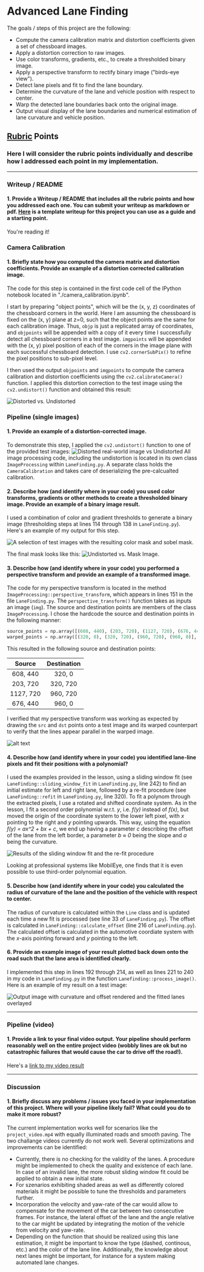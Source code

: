 # Advanced Lane Finding

The goals / steps of this project are the following:

* Compute the camera calibration matrix and distortion coefficients given a set of chessboard images.
* Apply a distortion correction to raw images.
* Use color transforms, gradients, etc., to create a thresholded binary image.
* Apply a perspective transform to rectify binary image ("birds-eye view").
* Detect lane pixels and fit to find the lane boundary.
* Determine the curvature of the lane and vehicle position with respect to center.
* Warp the detected lane boundaries back onto the original image.
* Output visual display of the lane boundaries and numerical estimation of lane curvature and vehicle position.

[//]: # (Image References)

[image1]: ./output_images/calibration.png "Distorted vs. Undistorted"
[image2]: ./output_images/orig_vs_undistorted.png "Road Transformed"
[image3]: ./output_images/color_masking.png "Color Masking"
[image3a]: ./output_images/undistorted_vs_mask.png "Binary Example"
[image4]: ./output_images/source_warped_points.png "Warp Example"
[image5]: ./output_images/fitting.png "Fit Visual"
[image6]: ./output_images/output.png "Output"
[video1]: ./project_video.mp4 "Video"

## [Rubric](https://review.udacity.com/#!/rubrics/571/view) Points

### Here I will consider the rubric points individually and describe how I addressed each point in my implementation.  

---

### Writeup / README

#### 1. Provide a Writeup / README that includes all the rubric points and how you addressed each one.  You can submit your writeup as markdown or pdf.  [Here](https://github.com/udacity/CarND-Advanced-Lane-Lines/blob/master/writeup_template.md) is a template writeup for this project you can use as a guide and a starting point.  

You're reading it!

### Camera Calibration

#### 1. Briefly state how you computed the camera matrix and distortion coefficients. Provide an example of a distortion corrected calibration image.

The code for this step is contained in the first code cell of the IPython notebook located in "./camera_calibration.ipynb".

I start by preparing "object points", which will be the (x, y, z) coordinates of the chessboard corners in the world. Here I am assuming the chessboard is fixed on the (x, y) plane at z=0, such that the object points are the same for each calibration image.  Thus, `objp` is just a replicated array of coordinates, and `objpoints` will be appended with a copy of it every time I successfully detect all chessboard corners in a test image.  `imgpoints` will be appended with the (x, y) pixel position of each of the corners in the image plane with each successful chessboard detection.  I use `cv2.cornerSubPix()` to refine the pixel positions to sub-pixel level.

I then used the output `objpoints` and `imgpoints` to compute the camera calibration and distortion coefficients using the `cv2.calibrateCamera()` function.  I applied this distortion correction to the test image using the `cv2.undistort()` function and obtained this result: 

![Distorted vs. Undistorted][image1]

### Pipeline (single images)

#### 1. Provide an example of a distortion-corrected image.

To demonstrate this step, I applied the `cv2.undistort()` function to one of the provided test images:
![Distorted real-world image vs Undistorted][image2]
All image processing code, including the undistortion is located in its own class `ImageProcessing` within `LaneFinding.py`. A separate class holds the `CameraCalibration` and takes care of deserializing the pre-calcualted calibration.

#### 2. Describe how (and identify where in your code) you used color transforms, gradients or other methods to create a thresholded binary image.  Provide an example of a binary image result.

I used a combination of color and gradient thresholds to generate a binary image (thresholding steps at lines 114 through 138 in `LaneFinding.py`).  Here's an example of my output for this step.

![A selection of test images with the resulting color mask and sobel mask.][image3]

The final mask looks like this:
![Undistorted vs. Mask Image.][image3a]


#### 3. Describe how (and identify where in your code) you performed a perspective transform and provide an example of a transformed image.

The code for my perspective transform is located in the method `ImageProcessing::perspective_transform`, which appears in lines 151 in the file `LaneFinding.py`.  The `perspective_transform()` function takes as inputs an image (`img`). The source and destination points are members of the class `ImageProcessing`. I chose the hardcode the source and destination points in the following manner:

```python
source_points = np.array([(608, 440), (203, 720), (1127, 720), (676, 440)], dtype=np.float32)
warped_points = np.array([(320, 0), (320, 720), (960, 720), (960, 0)], dtype=np.float32)
```

This resulted in the following source and destination points:

| Source        | Destination   | 
|:-------------:|:-------------:| 
| 608, 440      | 320, 0        | 
| 203, 720      | 320, 720      |
| 1127, 720     | 960, 720      |
| 676, 440      | 960, 0        |

I verified that my perspective transform was working as expected by drawing the `src` and `dst` points onto a test image and its warped counterpart to verify that the lines appear parallel in the warped image.

![alt text][image4]

#### 4. Describe how (and identify where in your code) you identified lane-line pixels and fit their positions with a polynomial?

I used the examples provided in the lesson, using a sliding window fit (see `LaneFinding::sliding_window_fit` in `LaneFinding.py`, line 242)
to find an initial estimate for left and right lane, followed by a re-fit procedure (see `LaneFinding::refit` in `LaneFinding.py`, line 320).
To fit a polynom through the extracted pixels, I use a rotated and shifted coordinate system.
As in the lesson, I fit a second order polynomial w.r.t. _y_, i.e. _f(y)_ instead of _f(x)_, but moved the origin of the coordinate system to the lower left pixel, with
_x_ pointing to the right and _y_ pointing upwards. This way, using the equation _f(y) = a*x^2 + b*x + c_, we end up having a parameter _c_ describing
the offset of the lane from the left border, a parameter _b ≈ 0_ being the slope and _a_ being the curvature.

![Results of the sliding window fit and the re-fit procedure][image5]

Looking at professional systems like MobilEye, one finds that it is even possible to use third-order polynomial equation.

#### 5. Describe how (and identify where in your code) you calculated the radius of curvature of the lane and the position of the vehicle with respect to center.

The radius of curvature is calculated within the `Line` class and is updated each time a new fit is processed (see line 33 of `LaneFinding.py`).
The offset is calculated in `LaneFinding::calculate_offset` (line 216 of `LaneFinding.py`). The calculated offset is calculated in the automotive coordiate system with the _x_-axis pointing forward and _y_ pointing to the left.

#### 6. Provide an example image of your result plotted back down onto the road such that the lane area is identified clearly.

I implemented this step in lines 192 through 214, as well as lines 221 to 240 in my code in `LaneFinding.py` in the function `Lanefinding::process_image()`.  Here is an example of my result on a test image:

![Output image with curvature and offset rendered and the fitted lanes overlayed][image6]

---

### Pipeline (video)

#### 1. Provide a link to your final video output.  Your pipeline should perform reasonably well on the entire project video (wobbly lines are ok but no catastrophic failures that would cause the car to drive off the road!).

Here's a [link to my video result](./project_video_processed.mp4)

---

### Discussion

#### 1. Briefly discuss any problems / issues you faced in your implementation of this project.  Where will your pipeline likely fail?  What could you do to make it more robust?

The current implementation works well for scenarios like the `project_video.mp4` with equally illuminated roads and smooth paving.
The two challange videos currently do not work well. Several optimizations and improvements can be identified:
 * Currently, there is no checking for the validity of the lanes. A procedure might be implemented to check the
   quality and existence of each lane. In case of an invalid lane, the more robust sliding window fit could be applied to obtain a new initial state.
 * For szenarios exhibiting shaded areas as well as differently colored materials it might be possible to
   tune the thresholds and parameters further.
 * Incorporation the velocity and yaw-rate of the car would allow to compensate for the movement of the car between two consecutive frames. For instance,
   the lateral offset of the lane and the angle relative to the car might be updated by integrating the motion of the vehicle from velocity and yaw-rate.
 * Depending on the function that should be realized using this lane estimation, it might be important to know the
   type (dashed, continous, etc.) and the color of the lane line. Additionally, the knowledge about next lanes might be important, for instance
   for a system making automated lane changes.

